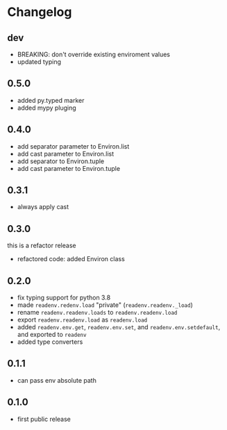 # Changelog

## dev

* BREAKING: don't override existing enviroment values
* updated typing

## 0.5.0

* added py.typed marker
* added mypy pluging

## 0.4.0

* add separator parameter to Environ.list
* add cast parameter to Environ.list
* add separator to Environ.tuple
* add cast parameter to Environ.tuple

## 0.3.1

* always apply cast

## 0.3.0

this is a refactor release

* refactored code: added Environ class

## 0.2.0

* fix typing support for python 3.8
* made `readenv.redenv.load` "private" (`readenv.readenv._load`)
* rename `readenv.readenv.loads` to `readenv.readenv.load`
* export `readenv.readenv.load` as `readenv.load`
* added `readenv.env.get`, `readenv.env.set`, and `readenv.env.setdefault`,
  and exported to `readenv`
* added type converters

## 0.1.1

* can pass env absolute path

## 0.1.0

* first public release
